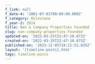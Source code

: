 ```yaml
---
f_link: null
f_date-4: '2001-07-01T00:00:00.000Z'
f_category: Milestone
f_year-2: 2014
title: Nan & Company Properties Founded
slug: nan-company-properties-founded
updated-on: '2022-03-25T22:47:10.073Z'
created-on: '2022-03-25T22:47:10.073Z'
published-on: '2023-12-05T18:21:52.835Z'
layout: '[timeline-posts].html'
tags: timeline-posts
---
```




